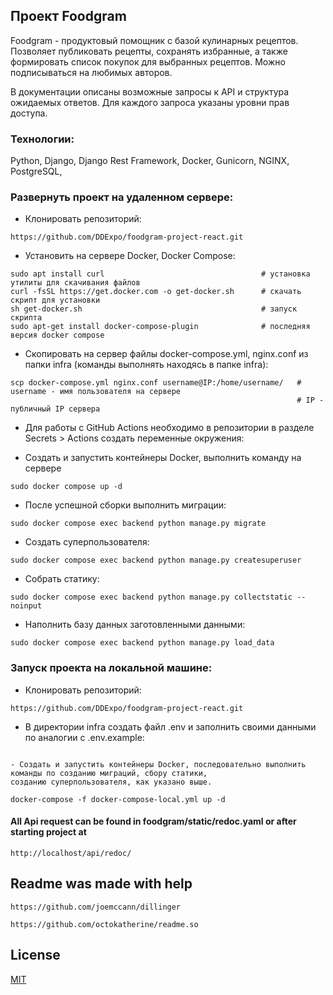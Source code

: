 ## Проект Foodgram

Foodgram - продуктовый помощник с базой кулинарных рецептов. Позволяет публиковать рецепты, сохранять избранные, а также формировать список покупок для выбранных рецептов. Можно подписываться на любимых авторов.

В документации описаны возможные запросы к API и структура ожидаемых ответов. Для каждого запроса указаны уровни прав доступа.

### Технологии:

Python, Django, Django Rest Framework, Docker, Gunicorn, NGINX, PostgreSQL,

### Развернуть проект на удаленном сервере:

- Клонировать репозиторий:
```
https://github.com/DDExpo/foodgram-project-react.git
```

- Установить на сервере Docker, Docker Compose:

```
sudo apt install curl                                   # установка утилиты для скачивания файлов
curl -fsSL https://get.docker.com -o get-docker.sh      # скачать скрипт для установки
sh get-docker.sh                                        # запуск скрипта
sudo apt-get install docker-compose-plugin              # последняя версия docker compose
```

- Скопировать на сервер файлы docker-compose.yml, nginx.conf из папки infra (команды выполнять находясь в папке infra):

```
scp docker-compose.yml nginx.conf username@IP:/home/username/   # username - имя пользователя на сервере
                                                                # IP - публичный IP сервера
```

- Для работы с GitHub Actions необходимо в репозитории в разделе Secrets > Actions создать переменные окружения:

- Создать и запустить контейнеры Docker, выполнить команду на сервере
```
sudo docker compose up -d
```

- После успешной сборки выполнить миграции:
```
sudo docker compose exec backend python manage.py migrate
```

- Создать суперпользователя:
```
sudo docker compose exec backend python manage.py createsuperuser
```

- Собрать статику:
```
sudo docker compose exec backend python manage.py collectstatic --noinput
```

- Наполнить базу данных заготовленными данными:
```
sudo docker compose exec backend python manage.py load_data
```

### Запуск проекта на локальной машине:

- Клонировать репозиторий:
```
https://github.com/DDExpo/foodgram-project-react.git
```

- В директории infra создать файл .env и заполнить своими данными по аналогии с .env.example:
```

- Создать и запустить контейнеры Docker, последовательно выполнить команды по созданию миграций, сбору статики, 
созданию суперпользователя, как указано выше.
```

```
docker-compose -f docker-compose-local.yml up -d
```

 #### All Api request can be found in foodgram/static/redoc.yaml or after starting project at 
``` 
http://localhost/api/redoc/
```

## Readme was made with help 
``` 
https://github.com/joemccann/dillinger
``` 
``` 
https://github.com/octokatherine/readme.so
``` 


## License

[MIT](https://choosealicense.com/licenses/mit/)


